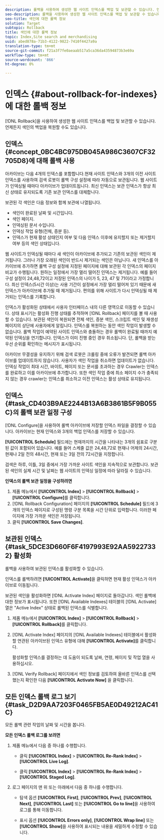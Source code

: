 ```yaml
---
description: 롤백을 사용하여 생성한 웹 사이트 인덱스를 백업 및 보관할 수 있습니다. 언제든지 색인의 백업을 복원할 수도 있습니다.
seo-description: 롤백을 사용하여 생성한 웹 사이트 인덱스를 백업 및 보관할 수 있습니다. 언제든지 색인의 백업을 복원할 수도 있습니다.
seo-title: 색인에 대한 롤백 정보
solution: Target
subtopic: Rollback
title: 색인에 대한 롤백 정보
topic: Index,Site search and merchandising
uuid: abed878a-71b3-4122-9822-7410f4427a9a
translation-type: tm+mt
source-git-commit: f21a3f7fe0aeaab517a5ca36da43594873b3e69a
workflow-type: tm+mt
source-wordcount: '866'
ht-degree: 0%

---
```



# 인덱스 {#about-rollback-for-indexes}에 대한 롤백 정보

[!DNL Rollback]을 사용하여 생성한 웹 사이트 인덱스를 백업 및 보관할 수 있습니다. 언제든지 색인의 백업을 복원할 수도 있습니다.

## 인덱스 {#concept_0BC4BC975DB045A986C3607CF32705D8}에 대해 롤백 사용

아카이브는 다음 4개의 인덱스를 포함합니다.현재 사이트 인덱스와 3개의 이전 사이트 인덱스를 사용하여 검색 로봇이 롤백 구성 설정에 따라 자동으로 보관됩니다. 웹 사이트가 인덱싱될 때마다 아카이브가 업데이트됩니다. 최신 인덱스는 보관 인덱스가 항상 최신 상태로 유지되도록 기존 보관 인덱스를 대체합니다.

보관된 각 색인은 다음 정보와 함께 보관에 나열됩니다.

* 색인이 완료된 날짜 및 시간입니다.
* 색인 페이지.
* 인덱싱된 문서 수입니다.
* 인덱싱 작업 유형(전체, 증분 등).
* 인덱스가 현재 활성 상태인지 여부 및 다음 인덱스 이후에 유지할지 또는 제거할지 여부 등의 색인 상태입니다.

웹 사이트가 인덱싱될 때마다 새 색인이 아카이브에 추가되고 기존의 보관된 색인이 제거됩니다. 그러나 가장 오래된 색인이 반드시 제거되는 색인은 아닙니다. 새 인덱스를 아카이브에 추가하면 롤백 구성 설정에 지정된 페이지에 대해 보관된 각 인덱스의 페이지 비교가 수행됩니다. 원하는 일정에서 가장 멀리 떨어진 인덱스는 제거됩니다. 예를 들어 구성 설정이 24,48,72이고 저장된 인덱스의 나이가 5, 23, 47 및 71이라고 가정합니다. 최신 인덱스(5시간 이상)는 사용 기간이 설정에서 가장 멀리 떨어져 있기 때문에 새 인덱스가 아카이브에 추가될 때 제거됩니다. 편의를 위해 사이트가 다시 인덱싱될 때 제거되는 인덱스를 기록합니다.

인덱스가 활성화된 상태에서 사용자 인터페이스 내의 다른 영역으로 이동할 수 있습니다. 상태 표시기는 활성화 진행 상태를 추적하며 [!DNL Rollback] 페이지를 볼 때 사용할 수 있습니다. 보관된 색인이 복원되면 전체 색인, 증분 색인, 스크립트 색인 및 재생성 페이지의 상단에 사용자에게 알립니다. 인덱스를 복원하는 동안 색인 작업이 발생할 수 없습니다. 롤백 작업이 예약된 사이트 인덱스와 충돌하는 경우 롤백이 완료될 때까지 예약된 인덱싱을 연기합니다. 인덱스가 이미 진행 중인 경우 취소됩니다. 단, 롤백을 받는 우선 순위를 확인하는 메시지가 표시됩니다.

아카이브 무결성을 유지하기 위해 검색 로봇은 크롤링 중에 오류가 발견되면 롤백 아카이브를 업데이트하지 않습니다. 사용자가 색인 작업을 취소하면 업데이트가 없습니다. 인덱싱 작업이 최대 시간, 바이트, 페이지 또는 문서를 초과하는 경우 Crawler는 인덱스를 완료하고 이를 아카이브에 추가합니다. 또한 색인 작업 중에 최소 페이지 수가 충족되지 않는 경우 crawler는 인덱스를 취소하고 이전 인덱스는 활성 상태로 유지됩니다.

## 인덱스 {#task_CD403B9AE2244B13A6B3861B5F9B055C}의 롤백 보관 일정 구성

[!DNL Configure]을 사용하여 롤백 아카이브에 저장할 인덱스 파일을 결정할 수 있습니다. 아카이브는 현재 인덱스와 3개의 백업 인덱스를 저장할 수 있습니다.

**[!UICONTROL Schedule]** 필드에는 현재까지의 시간을 나타내는 3개의 쉼표로 구분된 값이 포함되어 있습니다. 예를 들어 스케줄 값은 24,48,72로 현재나 어제의 24시간, 현재나 2일 전의 48시간, 현재 또는 3일 전의 72시간을 지정합니다.

검색은 하루, 이틀, 3일 중에서 가장 가까운 사이트 색인을 지속적으로 보관합니다. 보관된 색인의 실제 시간 및 날짜는 웹 사이트의 인덱싱 일정에 따라 달라질 수 있습니다.

**인덱스의 롤백 보관 일정을 구성하려면**

1. 제품 메뉴에서 **[!UICONTROL Index]** > **[!UICONTROL Rollback]** > **[!UICONTROL Configure]**&#x200B;를 클릭합니다.
1. [!DNL Rollback Configuration] 페이지의 **[!UICONTROL Schedule]** 필드에 3개의 인덱스 페이지로 구성된 명령 구분 목록을 시간 단위로 입력합니다. 이러한 페이지에 가장 가까운 색인은 저장됩니다.
1. 클릭 **[!UICONTROL Save Changes]**.

## 보관된 인덱스 {#task_5DCE3D660F6F4197993E92AA59227332} 활성화

롤백을 사용하여 보관된 인덱스를 활성화할 수 있습니다.

인덱스를 롤백하려면 **[!UICONTROL Activate]**&#x200B;을 클릭하면 현재 활성 인덱스가 아카이브로 이동됩니다.

보관된 색인을 활성화하면 [!DNL Activate Index] 페이지로 돌아갑니다. 색인 롤백에 대한 정보가 표시됩니다. 또한 [!DNL Available Indexes] 테이블의 [!DNL Activate] 열은 &quot;Active Index&quot; 상태로 롤백된 인덱스를 식별합니다.

1. 제품 메뉴에서 **[!UICONTROL Index]** > **[!UICONTROL Rollback]** > **[!UICONTROL Rollback]**&#x200B;를 클릭합니다.
1. [!DNL Activate Index] 페이지의 [!DNL Available Indexes] 테이블에서 활성화할 연관된 아카이브된 인덱스 유형에 대해 **[!UICONTROL Activate]**&#x200B;를 클릭합니다.

   활성화할 인덱스를 결정하는 데 도움이 되도록 날짜, 연령, 페이지 및 작업 열을 사용하십시오.
1. [!DNL Verify Rollback] 페이지에서 색인 정보를 검토하여 올바른 인덱스를 선택했는지 확인한 다음 **[!UICONTROL Activate Now]** 을 클릭합니다.

## 모든 인덱스 롤백 로그 보기 {#task_D2D9AA7203F0465FB5AE0D49212AC41C}

모든 롤백 관련 작업의 날짜 및 시간을 봅니다.

**모든 인덱스 롤백 로그를 보려면**

1. 제품 메뉴에서 다음 중 하나를 수행합니다.

   * 클릭 **[!UICONTROL Index]** > **[!UICONTROL Re-Rank Index]** > **[!UICONTROL Live Log]**.

   * 클릭 **[!UICONTROL Index]** > **[!UICONTROL Re-Rank Index]** > **[!UICONTROL Staged Log]**.

1. 로그 페이지의 맨 위 또는 아래에서 다음 중 하나를 수행합니다.

   * 탐색 옵션 **[!UICONTROL First]**, **[!UICONTROL Prev]**, **[!UICONTROL Next]**, **[!UICONTROL Last]** 또는 **[!UICONTROL Go to line]**&#x200B;을 사용하여 로그를 통해 이동합니다.

   * 표시 옵션 **[!UICONTROL Errors only]**, **[!UICONTROL Wrap line]** 또는 **[!UICONTROL Show]**&#x200B;을 사용하여 표시되는 내용을 세밀하게 수정할 수 있습니다.

